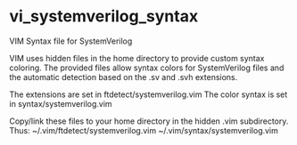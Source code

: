# vi_systemverilog_syntax
VIM Syntax file for SystemVerilog

VIM uses hidden files in the home directory to provide custom syntax coloring.
The provided files allow syntax colors for SystemVerilog files and the automatic detection based on the .sv and .svh extensions.

The extensions are set in ftdetect/systemverilog.vim
The color syntax is set in syntax/systemverilog.vim

Copy/link these files to your home directory in the hidden .vim subdirectory.
Thus:
~/.vim/ftdetect/systemverilog.vim
~/.vim/syntax/systemverilog.vim


